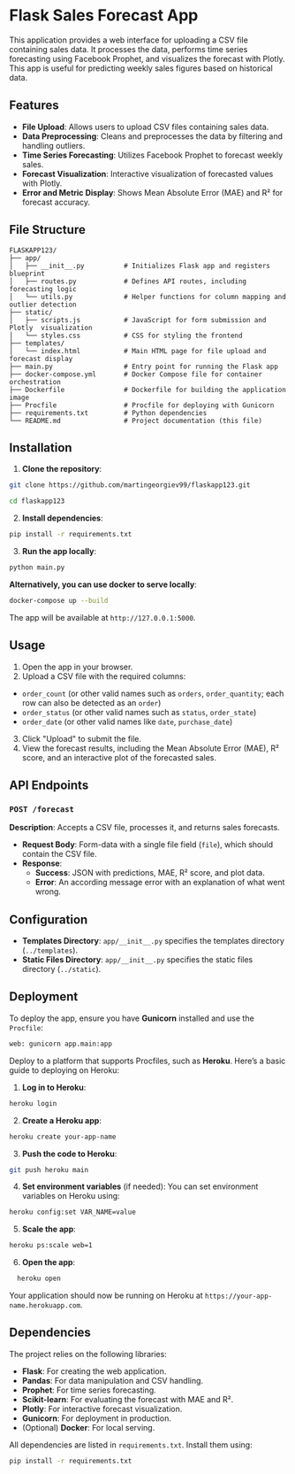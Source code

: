 # Flask Sales Forecast App

This application provides a web interface for uploading a CSV file containing sales data. It processes the data, performs time series forecasting using Facebook Prophet, and visualizes the forecast with Plotly. This app is useful for predicting weekly sales figures based on historical data.

## Features

- **File Upload**: Allows users to upload CSV files containing sales data.
- **Data Preprocessing**: Cleans and preprocesses the data by filtering and handling outliers.
- **Time Series Forecasting**: Utilizes Facebook Prophet to forecast weekly sales.
- **Forecast Visualization**: Interactive visualization of forecasted values with Plotly.
- **Error and Metric Display**: Shows Mean Absolute Error (MAE) and R² for forecast accuracy.

## File Structure

```plaintext
FLASKAPP123/
├── app/
│   ├── __init__.py          # Initializes Flask app and registers blueprint
│   ├── routes.py            # Defines API routes, including forecasting logic
│   └── utils.py             # Helper functions for column mapping and outlier detection
├── static/
│   ├── scripts.js           # JavaScript for form submission and Plotly  visualization
│   └── styles.css           # CSS for styling the frontend
├── templates/
│   └── index.html           # Main HTML page for file upload and forecast display
├── main.py                  # Entry point for running the Flask app
├── docker-compose.yml       # Docker Compose file for container orchestration
├── Dockerfile               # Dockerfile for building the application image
├── Procfile                 # Procfile for deploying with Gunicorn
├── requirements.txt         # Python dependencies
└── README.md                # Project documentation (this file)
```

## Installation

1. **Clone the repository**:
  ```bash
  git clone https://github.com/martingeorgiev99/flaskapp123.git
  ```
  ```bash
  cd flaskapp123
  ```

2. **Install dependencies**:
  ```bash
  pip install -r requirements.txt
  ```

3. **Run the app locally**:
  ```bash
  python main.py
  ```

**Alternatively, you can use docker to serve locally**:
```bash
docker-compose up --build
```

  The app will be available at `http://127.0.0.1:5000`.

## Usage

1. Open the app in your browser.
2. Upload a CSV file with the required columns:
  - `order_count` (or other valid names such as `orders`, `order_quantity`; each row can also be detected as an `order`) 
  - `order_status` (or other valid names such as `status`, `order_state`)
  - `order_date` (or other valid names like `date`, `purchase_date`)
3. Click "Upload" to submit the file.
4. View the forecast results, including the Mean Absolute Error (MAE), R² score, and an interactive plot of the forecasted sales.

## API Endpoints

### `POST /forecast`

**Description**: Accepts a CSV file, processes it, and returns sales forecasts.

- **Request Body**: Form-data with a single file field (`file`), which should contain the CSV file.
- **Response**:
  - **Success**: JSON with predictions, MAE, R² score, and plot data.
  - **Error**: An according message error with an explanation of what went wrong.

## Configuration

- **Templates Directory**: `app/__init__.py` specifies the templates directory (`../templates`).
- **Static Files Directory**: `app/__init__.py` specifies the static files directory (`../static`).

## Deployment

To deploy the app, ensure you have **Gunicorn** installed and use the `Procfile`:

```bash
web: gunicorn app.main:app
```
Deploy to a platform that supports Procfiles, such as **Heroku**. Here’s a basic guide to deploying on Heroku:

1. **Log in to Heroku**:
  ```bash
  heroku login
  ```

2. **Create a Heroku app**:
  ```bash
  heroku create your-app-name
  ```

3. **Push the code to Heroku**:
  ```bash
  git push heroku main
  ```

4. **Set environment variables** (if needed):
  You can set environment variables on Heroku using:
  ```bash
  heroku config:set VAR_NAME=value
  ```

5. **Scale the app**:
  ```bash
  heroku ps:scale web=1
  ```

6. **Open the app**:
```bash
  heroku open
```

  Your application should now be running on Heroku at `https://your-app-name.herokuapp.com`.

## Dependencies

The project relies on the following libraries:

- **Flask**: For creating the web application.
- **Pandas**: For data manipulation and CSV handling.
- **Prophet**: For time series forecasting.
- **Scikit-learn**: For evaluating the forecast with MAE and R².
- **Plotly**: For interactive forecast visualization.
- **Gunicorn**: For deployment in production.
- (Optional) **Docker**: For local serving.

All dependencies are listed in `requirements.txt`. Install them using:

```bash
pip install -r requirements.txt
```
